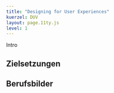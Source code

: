 ```yaml
---
title: "Designing for User Experiences"
kuerzel: DUV
layout: page.11ty.js
level: 1
---
```



Intro

## Zielsetzungen

## Berufsbilder
